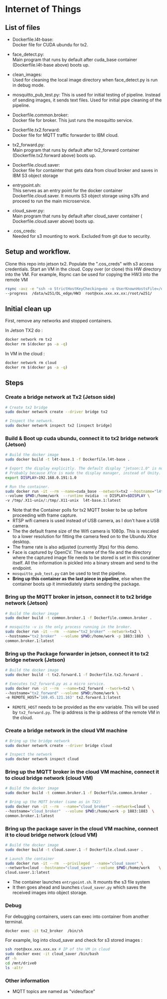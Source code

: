 # Internet of Things

## List of files  

 - Dockerfile.l4t-base:  
   Docker file for CUDA ubundu for tx2.

 - face_detect.py:  
   Main program that runs by default after cuda_base container (Dockerfile.l4t-base above) boots up.

 - clean_images:  
   Used for cleaning the local image directory when face_detect.py is run in debug mode.

 - mosquitto_pub_test.py: 
   This is used for initial testing of pipeline. Instead of sending images, it sends text files. Used for initial pipe cleaning of the pipeline. 

 - Dockerfile.common.broker:  
   Docker file for broker. This just runs the mosquitto service.

 - Dockerfile.tx2.forward:  
   Docker file for MQTT traffic forwarder to IBM cloud.

 - tx2_forward.py:  
   Main program that runs by default after tx2_forward container (Dockerfile.tx2.forward above) boots up.

 - Dockerfile.cloud.saver:  
   Docker file for containter that gets data from cloud broker and saves in IBM S3 object storage

 - entrypoint.sh:  
   This serves as an entry point for the docker container Dockerfile.cloud.saver. It mounts S3 object storage using s3fs and proceed to run the main microservice.

 - cloud_saver.py:  
   Main program that runs by default after cloud_saver container ( Dockerfile.cloud.saver above) boots up.

 - .cos_creds:  
   Needed for s3 mounting to work. Excluded from git due to security. 

## Setup and workflow.

Clone this repo into jetson tx2. Populate the ".cos_creds" with s3 access credentials. Start an VM in the cloud. Copy over (or clone) this HW directory into the VM.
For example, Rsync can be used for copying the HW3 into the remote VM 

```bash
rsync -avz -e "ssh -o StrictHostKeyChecking=no -o UserKnownHostsFile=/dev/null"    \
--progress  /data/w251/DL_edge/HW3  root@xxx.xxx.xx.xx:/root/w251/
```

## Initial clean up

First, remove any networks and stopped containers.

In Jetson TX2 do :

```bash
docker network rm tx2
docker rm $(docker ps -a -q)
```

In VM in the cloud :
```bash
docker network rm cloud
docker rm $(docker ps -a -q)
```

## Steps

### Create a bridge network at Tx2 (Jetson side)

```bash
# Create tx2 bridge
sudo docker network create --driver bridge tx2

# Inspect the network.
sudo docker network inspect tx2 [inspect bridge]
```

### Build & Boot up cuda ubundu, connect it to tx2 bridge network (Jetson)

```bash
# Build the docker image
sudo docker build -t l4t-base.1 -f Dockerfile.l4t-base .

# Export the display explicitly. The default display "jetson:1.0" is not working
# Probably because Xfce is made the display manager, instead of Unity. 
export DISPLAY=192.168.0.191:1.0

# Run the container. 
sudo docker run -it --rm --name=cuda_base --network=tx2 --hostname="l4t_base" \
--volume $PWD:/home/work  --runtime nvidia  -e DISPLAY=$DISPLAY \
-v /tmp/.X11-unix/:/tmp/.X11-unix  l4t-base.1:latest
```

- Note that the Container polls for tx2 MQTT broker to be up before proceeding with frame capture.  
- RTSP wifi camera is used instead of USB camera, as I don't have a USB camera.   
- The the default frame size of the Wifi camera is 1080p. This is rescaled to a lower resolution for fitting the camera feed on to the Ubundu Xfce desktop.   
- The frame rate is also adjusted (currently 3fps) for this demo.  
- Face is captured by OpenCV. The name of the file and the directory where the captured image file needs to be stored is set in this conatiner itself. All the information is pickled into a binary stream and send to the endpoint.  
- `mosquitto_pub_test.py`  can be used to test the pipeline.  
- **Bring up this container as the last piece in pipeline**, else when the container boots up it immiediately starts sending the package. 

### Bring up the MQTT broker in jetson,  connect it to tx2 bridge network (Jetson)

```bash
# Build the docker image
sudo docker build -t common.broker.1 -f Dockerfile.common.broker .

# mosquitto -v is the only process running in the broker.
sudo docker run -it --rm  --name="tx2_broker" --network=tx2 \
--hostname="tx2_broker"  --volume $PWD:/home/work -p 1883:1883  \
common.broker.1:latest
```

### Bring up the Package forwarder in jetson,  connect it to tx2 bridge network (Jetson)
```bash
# Build the docker image
sudo docker build -t tx2.forward.1 -f Dockerfile.tx2.forward .

# Executes tx2_forward.py as a micro service.
sudo docker run -it --rm  --name=tx2_forward --twork=tx2 \
--hostname="tx2_forward" --volume $PWD:/home/work \
-e REMOTE_HOST='169.45.121.163' tx2.forward.1:latest
```
- `REMOTE_HOST` needs to be provided as the env variable. This will be used by `tx2_forward.py`. The ip address is the ip address of the remote VM in the cloud.


### Create a bridge network in the cloud VM machine
```bash
# Bring up the bridge network
sudo docker network create --driver bridge cloud

# Inspect the network
sudo docker network inspect cloud
```

### Bring up the  MQTT broker in the cloud VM machine,  connect it to cloud bridge network (cloud VM)
```bash
# Build the docker image
sudo docker build -t common.broker.1 -f Dockerfile.common.broker .

# Bring up the MQTT broker (same as in TX2)
sudo docker run -it --rm  --name="cloud_broker" --network=cloud \
--hostname="cloud_broker"  --volume $PWD:/home/work -p 1883:1883  \
common.broker.1:latest
```

### Bring up the  package saver in the cloud VM machine,  connect it to cloud bridge network (cloud VM)
```bash
# Build the docker image
sudo docker build -t cloud.saver.1 -f Dockerfile.cloud.saver .

# Launch the container
sudo docker run -it --rm  --privileged  --name="cloud_saver" \
--network=cloud --hostname="cloud_saver" --volume $PWD:/home/work    \
cloud.saver.1:latest
```

- The container launches `entrypoint.sh`. It mounts the s3 file system
- It then goes ahead and launches `cloud_saver.py` which saves the received images into object storage.

### Debug

For debugging containers, users can exec into container from another terminal.

```bash 
docker exec -it tx2_broker  /bin/sh
```

For example, log into cloud_saver and check for s3 stored images :

```bash 
ssh root@xxx.xxx.xxx.xx # IP of the VM in cloud
sudo docker exec -it cloud_saver /bin/bash
df -h
cd /mnt/drive0
ls -altr 
```

### Other information
- MQTT topics are named as "video/face"
